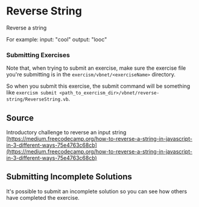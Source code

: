 # Reverse String

Reverse a string

For example:
input: "cool"
output: "looc"

### Submitting Exercises

Note that, when trying to submit an exercise, make sure the exercise file you're submitting is in the `exercism/vbnet/<exerciseName>` directory.

So when you submit this exercise, the submit command will be something like `exercism submit <path_to_exercism_dir>/vbnet/reverse-string/ReverseString.vb`.
## Source

Introductory challenge to reverse an input string [https://medium.freecodecamp.org/how-to-reverse-a-string-in-javascript-in-3-different-ways-75e4763c68cb](https://medium.freecodecamp.org/how-to-reverse-a-string-in-javascript-in-3-different-ways-75e4763c68cb)

## Submitting Incomplete Solutions
It's possible to submit an incomplete solution so you can see how others have completed the exercise.
